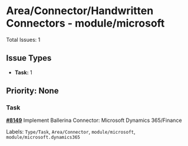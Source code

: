 # Area/Connector/Handwritten Connectors - module/microsoft

Total Issues: 1

## Issue Types

- **Task:** 1

## Priority: None

### Task

**[#8149](https://github.com/ballerina-platform/ballerina-library/issues/8149)** Implement Ballerina Connector: Microsoft Dynamics 365/Finance

Labels: `Type/Task`, `Area/Connector`, `module/microsoft`, `module/microsoft.dynamics365`

